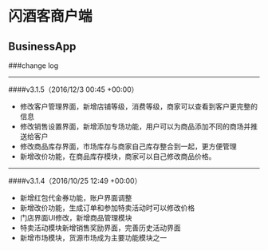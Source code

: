 # 闪酒客商户端
## BusinessApp

###change log
***
####v3.1.5（2016/12/3 00:45 +00:00）
* 修改客户管理界面，新增店铺等级，消费等级，商家可以查看到客户更完整的信息
* 修改销售设置界面，新增添加专场功能，用户可以为商品添加不同的商场并推送给客户
* 修改商品库存界面，市场库存与商家自己库存整合到一起，更方便管理
* 新增改价功能，在商品库存模块，商家可以自己修改商品价格。

***

####v3.1.4（2016/10/25 12:49 +00:00）
*   新增红包代金券功能，账户界面调整
*   新增改价功能，生成订单和参加特卖活动时可以修改价格
*   门店界面UI修改，新增商品管理模块
*   特卖活动模块新增销售奖励界面，完善历史活动界面
*   新增市场模块，货源市场成为主要功能模块之一

